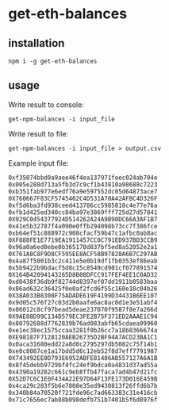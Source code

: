 
# get-eth-balances


## installation

```npm i -g get-eth-balances```

## usage

Write result to console:

```get-npm-balances -i input_file```

Write result to file:

```get-npm-balances -i input_file > output.csv```

Example input file:

```
0xf35074bbd0a9aee46f4ea137971feec024ab704e
0x005e288d713a5fb3d7c9cf1b43810a98688c7223
0xb351fab977e6edf76a9e597552dc05d64873ace7
0X760667F83CF5745402C4D531A78A42AFBC4D326F
0xf5d6ba3fd938ceed413786cc5985818c4e77e76a
0xfb1d425ed340cc84ba97e3869fff725d27d57841
0X929C0454377924D514262A24A9B90DC66A3AF1B7
0x41e5b32787f4a090e0ffb294098b73cc7f386fce
0xb64ef51c888972c908cfacf59b47c1afbc0ab8ac
0XF888FE1E7719EA1911457CC0C791ED937BD3CCB9
0x96a0a6ed0ebe0b365170d837bf5ed8a52052e2a1
0X761A8C8F9D8CF595EE8ACF58B97828A6B7C297AB
0x4a87f5001b3c2c411e5e0b19df1fb0353ef86eab
0x5b9422b9bdacf5d8c15c8549cd901cf077891574
0X164B42094143265D8B08DFCC917FEF4EE1C0AD32
0xd0438f36db9f82744d8397ef07dd1911b0583baa
0x86ad632c36425f0e0af2fcd6f55c160e10c04b26
0X38A033B8308F75ADADE619F4199D34431B6EE107
0x9d05c576f27c03d2b0aafe6ac8ac0d1e3e51abf4
0x06012c8cf97bead5deae237070f9587f8e7a266d
0X9AE88D99C134D579EC3FE2B75F371ED2AAAE1C94
0x80792688d7762839b76ad083abfb65cdaea99960
0xe1ec38ec1575ccaa3281f0b26cc7a18b8366674a
0XE98187F7128120AEB26735D2BF94A7ACD23BA1C1
0x0aca31680edd22a8d0c2795297db5082c75f14b1
0xe0c8087ce1a17bdd5d6c12eb52f8d7eff7791987
0X743492EE0D793E6952ABFE81486AB557127A6A1B
0x8f45debb9729bf4fc24ef9bdca0a4831d37ad55a
0x4390a19282c661c9eb8ffb47faca7ad4b47d21fc
0X52D7C6C1E0F434A22E97D64F13FE173D016E459B
0x4ca29c283f5b6e7808e35ed9430813f26ffd6b7b
0x340b84a70520f721fde96c7ad663383c31e416cb
0x71c7656ec7ab88b098defb751b7401b5f6d8976f
```
